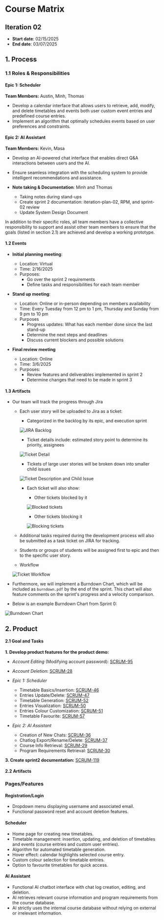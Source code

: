 # Course Matrix

## Iteration 02

- **Start date**: 02/15/2025
- **End date**: 03/07/2025

## 1. Process

### 1.1 Roles & Responsibilities

#### Epic 1: Scheduler

**Team Members:** Austin, Minh, Thomas

- Develop a calendar interface that allows users to retrieve, add, modify, and delete timetables and events both user custom event entries and predefined course entries.
- Implement an algorithm that optimally schedules events based on user preferences and constraints.

#### Epic 2: AI Assistant

**Team Members:** Kevin, Masa

- Develop an AI-powered chat interface that enables direct Q&A interactions between users and the AI.
- Ensure seamless integration with the scheduling system to provide intelligent recommendations and assistance.

- **Note taking & Documentation**: Minh and Thomas
  - Taking notes during stand-ups
  - Create sprint 2 documentation: iteration-plan-02, RPM, and sprint-02 review
  - Update System Design Document

In addition to their specific roles, all team members have a collective responsibility to support and assist other team members to ensure that the goals (listed in section 2.1) are achieved and develop a working prototype.

#### 1.2 Events

- **Initial planning meeting**:

  - Location: Virtual
  - Time: 2/16/2025
  - Purposes:
    - Go over the sprint 2 requirements
    - Define tasks and responsibilities for each team member

- **Stand up meeting**:

  - Location: Online or in-person depending on members availability
  - Time: Every Tuesday from 12 pm to 1 pm, Thursday and Sunday from 9 pm to 10 pm
  - Purposes
    - Progress updates: What has each member done since the last stand-up
    - Determine the next steps and deadlines
    - Discuss current blockers and possible solutions

- **Final review meeting**
  - Location: Online
  - Time: 3/6/2025
  - Purposes:
    - Review features and deliverables implemented in sprint 2
    - Determine changes that need to be made in sprint 3

#### 1.3 Artifacts

- Our team will track the progress through Jira

  - Each user story will be uploaded to Jira as a ticket:

    - Categorized in the backlog by its epic, and execution sprint

    ![JIRA Backlog](./images/JIRA_Backlog.png)

    - Ticket details include: estimated story point to determine its priority, assignees

    ![Ticket Detail](./images/Ticket_Detail.png)

    - Tickets of large user stories will be broken down into smaller child issues

    ![Ticket Description and Child Issue](./images/Ticket_Description_and_Child_Issue.png)

    - Each ticket will also show:

      - Other tickets blocked by it

      ![Blocked tickets](./images/Blocked_ticket.png)

      - Other tickets blocking it

      ![Blocking tickets](./images/Blocking_tickets.png)

  - Additional tasks required during the development process will also be submitted as a task ticket on JIRA for tracking.
  - Students or groups of students will be assigned first to epic and then to the specific user story.
  - Workflow

  ![Ticket Workflow](./images/Ticket_Workflow.png)

 - Furthermore, we will implement a Burndown Chart, which will be included as `burndown.pdf` by the end of the sprint. This chart will also feature comments on the sprint's progress and a velocity comparison.
 - Below is an example Burndown Chart from Sprint 0:

  ![Burndown Chart](./images/Burndown.png)


## 2. Product

#### 2.1 Goal and Tasks

**1. Develop product features for the product demo:**

- _Account Editing_ (Modifying account password): [SCRUM-95](https://cscc01-course-matrix.atlassian.net/jira/software/projects/SCRUM/boards/1/backlog?selectedIssue=SCRUM-95)
- _Account Deletion_: [SCRUM-28](https://cscc01-course-matrix.atlassian.net/jira/software/projects/SCRUM/boards/1/backlog?selectedIssue=SCRUM-28)

- _Epic 1: Scheduler_

  - Timetable Basics/Insertion: [SCRUM-46](https://cscc01-course-matrix.atlassian.net/browse/SCRUM-46)
  - Entries Update/Delete: [SCRUM-47](https://cscc01-course-matrix.atlassian.net/browse/SCRUM-47)
  - Timetable Generation: [SCRUM-52](https://cscc01-course-matrix.atlassian.net/browse/SCRUM-52)
  - Entries Visualization: [SCRUM-50](https://cscc01-course-matrix.atlassian.net/browse/SCRUM-50)
  - Entries Colour Customization: [SCRUM-51](https://cscc01-course-matrix.atlassian.net/browse/SCRUM-51)
  - Timetable Favourite: [SCRUM-57](https://cscc01-course-matrix.atlassian.net/browse/SCRUM-57)

- _Epic 2: AI Assistant_
  - Creation of New Chats: [SCRUM-36](https://cscc01-course-matrix.atlassian.net/browse/SCRUM-36)
  - Chatlog Export/Rename/Delete: [SCRUM-37](https://cscc01-course-matrix.atlassian.net/browse/SCRUM-37)
  - Course Info Retrieval: [SCRUM-29](https://cscc01-course-matrix.atlassian.net/browse/SCRUM-29)
  - Program Requirements Retrieval: [SCRUM-30](https://cscc01-course-matrix.atlassian.net/browse/SCRUM-30)

**3. Create sprint2 documentation:** [SCRUM-119](https://cscc01-course-matrix.atlassian.net/browse/SCRUM-119)

#### 2.2 Artifacts

### Pages/Features

#### Registration/Login

- Dropdown menu displaying username and associated email.
- Functional password reset and account deletion features.

#### Scheduler

- Home page for creating new timetables.
- Timetable management: insertion, updating, and deletion of timetables and events (course entries and custom user entries).
- Algorithm for automated timetable generation.
- Hover effect: calendar highlights selected course entry.
- Custom colour selection for timetable entries.
- Option to favourite timetables for quick access.

#### AI Assistant

- Functional AI chatbot interface with chat log creation, editing, and deletion.
- AI retrieves relevant course information and program requirements from the course database.
- AI strictly uses the internal course database without relying on external or irrelevant information.
